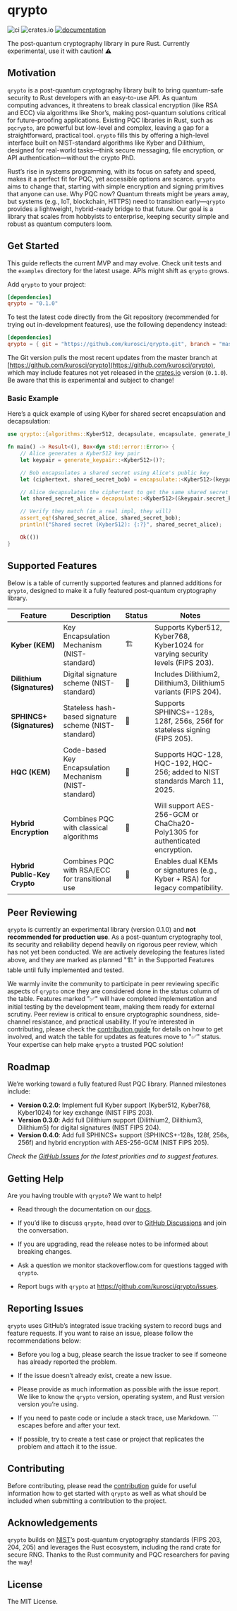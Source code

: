 # qrypto

![ci](https://img.shields.io/github/actions/workflow/status/kurosci/qrypto/ci.yml?branch=master)
![crates.io](https://img.shields.io/crates/v/qrypto.svg)
[![documentation](https://img.shields.io/badge/docs-qrypto-blue?logo=rust)](https://docs.rs/qrypto/latest/)

The post-quantum cryptography library in pure Rust. Currently experimental, use it with caution! ⚠️

## Motivation

`qrypto` is a post-quantum cryptography library built to bring quantum-safe security to Rust developers with an easy-to-use API. As quantum computing advances, it threatens to break classical encryption (like RSA and ECC) via algorithms like Shor’s, making post-quantum solutions critical for future-proofing applications. Existing PQC libraries in Rust, such as `pqcrypto`, are powerful but low-level and complex, leaving a gap for a straightforward, practical tool. `qrypto` fills this by offering a high-level interface built on NIST-standard algorithms like Kyber and Dilithium, designed for real-world tasks—think secure messaging, file encryption, or API authentication—without the crypto PhD.

Rust’s rise in systems programming, with its focus on safety and speed, makes it a perfect fit for PQC, yet accessible options are scarce. `qrypto` aims to change that, starting with simple encryption and signing primitives that anyone can use. Why PQC now? Quantum threats might be years away, but systems (e.g., IoT, blockchain, HTTPS) need to transition early—`qrypto` provides a lightweight, hybrid-ready bridge to that future. Our goal is a library that scales from hobbyists to enterprise, keeping security simple and robust as quantum computers loom.

## Get Started

This guide reflects the current MVP and may evolve. Check unit tests and the `examples` directory for the latest usage. APIs might shift as `qrypto` grows.

Add `qrypto` to your project:

```toml
[dependencies]
qrypto = "0.1.0"
```

To test the latest code directly from the Git repository (recommended for trying out in-development features), use the following dependency instead:

```toml
[dependencies]
qrypto = { git = "https://github.com/kurosci/qrypto.git", branch = "master" }
```

The Git version pulls the most recent updates from the master branch at [https://github.com/kurosci/qrypto](https://github.com/kurosci/qrypto),
which may include features not yet released in the [crates.io](https://crates.io/crates/qrypto) version (`0.1.0`). Be aware that this is experimental and subject to change!

### Basic Example

Here’s a quick example of using Kyber for shared secret encapsulation and decapsulation:

```rust
use qrypto::{algorithms::Kyber512, decapsulate, encapsulate, generate_keypair};

fn main() -> Result<(), Box<dyn std::error::Error>> {
    // Alice generates a Kyber512 key pair
    let keypair = generate_keypair::<Kyber512>()?;

    // Bob encapsulates a shared secret using Alice's public key
    let (ciphertext, shared_secret_bob) = encapsulate::<Kyber512>(keypair.public_key())?;

    // Alice decapsulates the ciphertext to get the same shared secret
    let shared_secret_alice = decapsulate::<Kyber512>(&keypair.secret_key(), &ciphertext)?;

    // Verify they match (in a real impl, they will)
    assert_eq!(shared_secret_alice, shared_secret_bob);
    println!("Shared secret (Kyber512): {:?}", shared_secret_alice);

    Ok(())
}
```

## Supported Features

Below is a table of currently supported features and planned additions for `qrypto`, designed to make it a fully featured post-quantum cryptography library.

| Feature                    | Description                                              | Status | Notes                                                                                   |
|----------------------------|----------------------------------------------------------|------|-----------------------------------------------------------------------------------------|
| **Kyber (KEM)**            | Key Encapsulation Mechanism (NIST-standard)              | 🏗️ | Supports Kyber512, Kyber768, Kyber1024 for varying security levels (FIPS 203).          |
| **Dilithium (Signatures)** | Digital signature scheme (NIST-standard)                 | 🚧 | Includes Dilithium2, Dilithium3, Dilithium5 variants (FIPS 204).                        |
| **SPHINCS+ (Signatures)**  | Stateless hash-based signature scheme (NIST-standard)    | 🚧 | Supports SPHINCS+-128s, 128f, 256s, 256f for stateless signing (FIPS 205).              |
| **HQC (KEM)**              | Code-based Key Encapsulation Mechanism (NIST-standard)   | 🚧️ | Supports HQC-128, HQC-192, HQC-256; added to NIST standards March 11, 2025.             |
| **Hybrid Encryption**      | Combines PQC with classical algorithms                   | 🚧 | Will support AES-256-GCM or ChaCha20-Poly1305 for authenticated encryption.             |
| **Hybrid Public-Key Crypto** | Combines PQC with RSA/ECC for transitional use         | 🚧 | Enables dual KEMs or signatures (e.g., Kyber + RSA) for legacy compatibility.           |

## Peer Reviewing

`qrypto` is currently an experimental library (version 0.1.0) and **not recommended for production use**. As a post-quantum cryptography tool, its security and reliability depend heavily on rigorous peer review, which has not yet been conducted. We are actively developing the features listed above, and they are marked as planned "🏗️" in the Supported Features table until fully implemented and tested.

We warmly invite the community to participate in peer reviewing specific aspects of `qrypto` once they are considered done in the status column of the table.
Features marked "✅" will have completed implementation and initial testing by the development team, making them ready for external scrutiny.
Peer review is critical to ensure cryptographic soundness, side-channel resistance, and practical usability. If you’re interested in contributing,
please check the [contribution guide](https://github.com/kurosci/qrypto/blob/master/CONTRIBUTING.md) for details on how to get involved,
and watch the table for updates as features move to "✅" status. Your expertise can help make `qrypto` a trusted PQC solution!

## Roadmap

We’re working toward a fully featured Rust PQC library. Planned milestones include:

- **Version 0.2.0**: Implement full Kyber support (Kyber512, Kyber768, Kyber1024) for key exchange (NIST FIPS 203).
- **Version 0.3.0**: Add full Dilithium support (Dilithium2, Dilithium3, Dilithium5) for digital signatures (NIST FIPS 204).
- **Version 0.4.0**: Add full SPHINCS+ support (SPHINCS+-128s, 128f, 256s, 256f) and hybrid encryption with AES-256-GCM (NIST FIPS 205).

_Check the [GitHub Issues](https://github.com/kurosci/qrypto/issues) for the latest priorities and to suggest features._

## Getting Help

Are you having trouble with `qrypto`? We want to help!

- Read through the documentation on our [docs](https://docs.rs/qrypto/latest/qrypto/).

- If you’d like to discuss `qrypto`, head over to [GitHub Discussions](https://github.com/kurosci/qrypto/discussions) and join the conversation.

- If you are upgrading, read the release notes to be informed about breaking changes.

- Ask a question we monitor stackoverflow.com for questions tagged with `qrypto`.

- Report bugs with `qrypto` at https://github.com/kurosci/qrypto/issues.

## Reporting Issues

`qrypto` uses GitHub’s integrated issue tracking system to record bugs and feature requests. If you want to raise an issue, please follow the recommendations below:

- Before you log a bug, please search the issue tracker to see if someone has already reported the problem.

- If the issue doesn’t already exist, create a new issue.

- Please provide as much information as possible with the issue report. We like to know the `qrypto` version, operating system, and Rust version version you’re using.

- If you need to paste code or include a stack trace, use Markdown. ``` escapes before and after your text.

- If possible, try to create a test case or project that replicates the problem and attach it to the issue.

## Contributing

Before contributing, please read the [contribution](https://github.com/kurosci/qrypto/blob/master/CONTRIBUTING.md) guide for useful information how to get started with `qrypto` as well as what should be included when submitting a contribution to the project.

## Acknowledgements

`qrypto` builds on [NIST](https://www.nist.gov)’s post-quantum cryptography standards (FIPS 203, 204, 205) and leverages the Rust ecosystem,
including the rand crate for secure RNG. Thanks to the Rust community and PQC researchers for paving the way!

## License

The MIT License.
